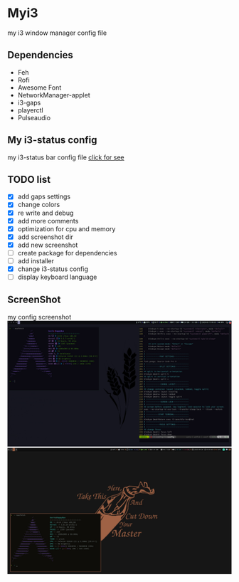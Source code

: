 # Myi3
my i3 window manager config file


## Dependencies
* Feh
* Rofi
* Awesome Font
* NetworkManager-applet
* i3-gaps
* playerctl
* Pulseaudio

## My i3-status config
my i3-status bar config file
[click for see](https://github.com/kevinscruff/my-i3status)

## TODO list
- [x] add gaps settings
- [x] change colors
- [x] re write and debug
- [x] add more comments
- [x] optimization for cpu and memory
- [x] add screenshot dir
- [x] add new screenshot
- [ ] create package for dependencies
- [ ] add installer
- [x] change i3-status config
- [ ] display keyboard language

## ScreenShot
my config screenshot
![screen shot (purple config)](./screenshots/screenshot-purple.jpg)
![screen shot (browny config)](./screenshots/screenshot-browny.jpg)

